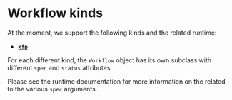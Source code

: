 # Workflow kinds

At the moment, we support the following kinds and the related runtime:

- [**`kfp`**](../../runtimes/kfp.md)

For each different kind, the `Workflow` object has its own subclass with different `spec` and `status` attributes.

Please see the runtime documentation for more information on the related to the various `spec` arguments.
